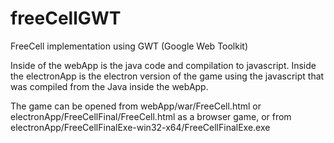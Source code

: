 # freeCellGWT
FreeCell implementation using GWT (Google Web Toolkit)

Inside of the webApp is the java code and compilation to javascript.
Inside the electronApp  is the electron version of the game using the javascript that was compiled from the Java inside the webApp.

The game can be opened from webApp/war/FreeCell.html or electronApp/FreeCellFinal/FreeCell.html as a browser game, or from electronApp/FreeCellFinalExe-win32-x64/FreeCellFinalExe.exe
